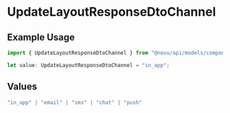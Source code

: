 # UpdateLayoutResponseDtoChannel

## Example Usage

```typescript
import { UpdateLayoutResponseDtoChannel } from "@novu/api/models/components";

let value: UpdateLayoutResponseDtoChannel = "in_app";
```

## Values

```typescript
"in_app" | "email" | "sms" | "chat" | "push"
```